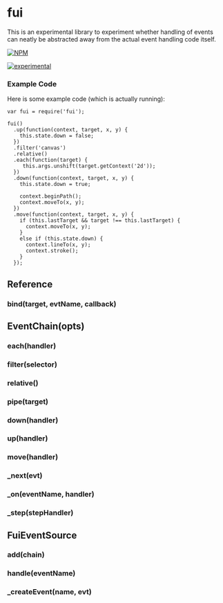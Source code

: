 # fui

This is an experimental library to experiment whether handling of events
can neatly be abstracted away from the actual event handling code itself.


[![NPM](https://nodei.co/npm/fui.png)](https://nodei.co/npm/fui/)

[![experimental](http://hughsk.github.io/stability-badges/dist/experimental.svg)](http://github.com/hughsk/stability-badges)

### Example Code

Here is some example code (which is actually running):

```
var fui = require('fui');

fui()
  .up(function(context, target, x, y) {
    this.state.down = false;
  })
  .filter('canvas')
  .relative()
  .each(function(target) {
     this.args.unshift(target.getContext('2d'));
  })
  .down(function(context, target, x, y) {
    this.state.down = true;
    
    context.beginPath();
    context.moveTo(x, y);
  })
  .move(function(context, target, x, y) {
    if (this.lastTarget && target !== this.lastTarget) {
      context.moveTo(x, y);
    }
    else if (this.state.down) {
      context.lineTo(x, y);
      context.stroke();
    }
  });

```

## Reference

### bind(target, evtName, callback)

## EventChain(opts)

### each(handler)

### filter(selector)

### relative()

### pipe(target)

### down(handler)

### up(handler)

### move(handler)

### _next(evt)

### _on(eventName, handler)

### _step(stepHandler)

## FuiEventSource

### add(chain)

### handle(eventName)

### _createEvent(name, evt)
